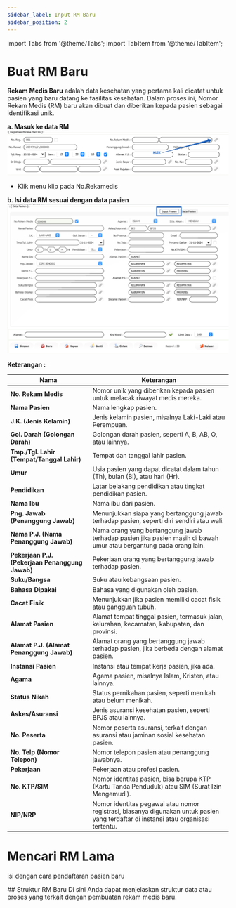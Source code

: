 ```yaml
---
sidebar_label: Input RM Baru
sidebar_position: 2
---
```

import Tabs from '@theme/Tabs';
import TabItem from '@theme/TabItem';

# Buat RM Baru

**Rekam Medis Baru** adalah data kesehatan yang pertama kali dicatat untuk pasien yang baru datang ke fasilitas kesehatan. Dalam proses ini, Nomor Rekam Medis (RM) baru akan dibuat dan diberikan kepada pasien sebagai identifikasi unik.


<Tabs>
  <TabItem value="tutorial" label="Tutorial" default>

**a.	Masuk ke data RM**
 ![alt text](image.png)
-	Klik menu klip pada No.Rekamedis

**b.	Isi data RM sesuai dengan data pasien**
 ![alt text](image-1.png)

**Keterangan :**

| **Nama**                         | **Keterangan**                                                                 |
|----------------------------------|-------------------------------------------------------------------------------|
| **No. Rekam Medis**              | Nomor unik yang diberikan kepada pasien untuk melacak riwayat medis mereka.  |
| **Nama Pasien**                  | Nama lengkap pasien.                                                         |
| **J.K. (Jenis Kelamin)**         | Jenis kelamin pasien, misalnya Laki-Laki atau Perempuan.                      |
| **Gol. Darah (Golongan Darah)**  | Golongan darah pasien, seperti A, B, AB, O, atau lainnya.                     |
| **Tmp./Tgl. Lahir (Tempat/Tanggal Lahir)** | Tempat dan tanggal lahir pasien.                                          |
| **Umur**                         | Usia pasien yang dapat dicatat dalam tahun (Th), bulan (Bl), atau hari (Hr).|
| **Pendidikan**                   | Latar belakang pendidikan atau tingkat pendidikan pasien.                    |
| **Nama Ibu**                     | Nama ibu dari pasien.                                                        |
| **Png. Jawab (Penanggung Jawab)**| Menunjukkan siapa yang bertanggung jawab terhadap pasien, seperti diri sendiri atau wali. |
| **Nama P.J. (Nama Penanggung Jawab)** | Nama orang yang bertanggung jawab terhadap pasien jika pasien masih di bawah umur atau bergantung pada orang lain. |
| **Pekerjaan P.J. (Pekerjaan Penanggung Jawab)** | Pekerjaan orang yang bertanggung jawab terhadap pasien.             |
| **Suku/Bangsa**                  | Suku atau kebangsaan pasien.                                                 |
| **Bahasa Dipakai**               | Bahasa yang digunakan oleh pasien.                                           |
| **Cacat Fisik**                  | Menunjukkan jika pasien memiliki cacat fisik atau gangguan tubuh.            |
| **Alamat Pasien**                | Alamat tempat tinggal pasien, termasuk jalan, kelurahan, kecamatan, kabupaten, dan provinsi. |
| **Alamat P.J. (Alamat Penanggung Jawab)** | Alamat orang yang bertanggung jawab terhadap pasien, jika berbeda dengan alamat pasien. |
| **Instansi Pasien**              | Instansi atau tempat kerja pasien, jika ada.                                 |
| **Agama**                        | Agama pasien, misalnya Islam, Kristen, atau lainnya.                          |
| **Status Nikah**                 | Status pernikahan pasien, seperti menikah atau belum menikah.                |
| **Askes/Asuransi**               | Jenis asuransi kesehatan pasien, seperti BPJS atau lainnya.                   |
| **No. Peserta**                  | Nomor peserta asuransi, terkait dengan asuransi atau jaminan sosial kesehatan pasien. |
| **No. Telp (Nomor Telepon)**     | Nomor telepon pasien atau penanggung jawabnya.                                |
| **Pekerjaan**                    | Pekerjaan atau profesi pasien.                                               |
| **No. KTP/SIM**                  | Nomor identitas pasien, bisa berupa KTP (Kartu Tanda Penduduk) atau SIM (Surat Izin Mengemudi). |
| **NIP/NRP**                      | Nomor identitas pegawai atau nomor registrasi, biasanya digunakan untuk pasien yang terdaftar di instansi atau organisasi tertentu. |


# Mencari RM Lama
isi dengan cara pendaftaran pasien baru

  </TabItem>
  <TabItem value="structure" label="Structure">
    ## Struktur RM Baru
    Di sini Anda dapat menjelaskan struktur data atau proses yang terkait dengan pembuatan rekam medis baru.
  </TabItem>
</Tabs>
